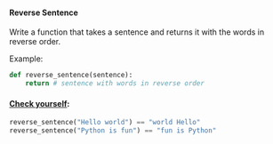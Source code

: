 #### Reverse Sentence

Write a function that takes a sentence and returns it with the words in reverse order.

Example:
```python
def reverse_sentence(sentence):
    return # sentence with words in reverse order
```

#### <u>Check yourself</u>:
```python
reverse_sentence("Hello world") == "world Hello"
reverse_sentence("Python is fun") == "fun is Python"
```